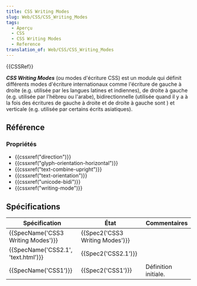 ```yaml
---
title: CSS Writing Modes
slug: Web/CSS/CSS_Writing_Modes
tags:
  - Aperçu
  - CSS
  - CSS Writing Modes
  - Reference
translation_of: Web/CSS/CSS_Writing_Modes
---
```


{{CSSRef}}

**_CSS Writing Modes_** (ou modes d'écriture CSS) est un module qui définit différents modes d'écriture internationaux comme l'écriture de gauche à droite (e.g. utilisée par les langues latines et indiennes), de droite à gauche (e.g. utilisée par l'hébreu ou l'arabe), bidirectionnelle (utilisée quand il y a à la fois des écritures de gauche à droite et de droite à gauche sont ) et verticale (e.g. utilisée par certains écrits asiatiques).

## Référence

### Propriétés

- {{cssxref("direction")}}
- {{cssxref("glyph-orientation-horizontal")}}
- {{cssxref("text-combine-upright")}}
- {{cssxref("text-orientation")}}
- {{cssxref("unicode-bidi")}}
- {{cssxref("writing-mode")}}

## Spécifications

| Spécification                                    | État                                     | Commentaires         |
| ------------------------------------------------ | ---------------------------------------- | -------------------- |
| {{SpecName('CSS3 Writing Modes')}}     | {{Spec2('CSS3 Writing Modes')}} |                      |
| {{SpecName('CSS2.1', 'text.html')}} | {{Spec2('CSS2.1')}}                 |                      |
| {{SpecName('CSS1')}}                     | {{Spec2('CSS1')}}                 | Définition initiale. |
